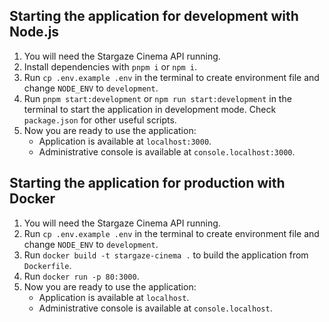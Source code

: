 ## Starting the application for development with Node.js

1. You will need the Stargaze Cinema API running.
2. Install dependencies with `pnpm i` or `npm i`.
3. Run `cp .env.example .env` in the terminal to create environment file and change `NODE_ENV` to `development`.
4. Run `pnpm start:development` or `npm run start:development` in the terminal to start the application in development mode. Check `package.json` for other useful scripts.
5. Now you are ready to use the application:
    - Application is available at `localhost:3000`.
    - Administrative console is available at `console.localhost:3000`.

## Starting the application for production with Docker

1. You will need the Stargaze Cinema API running.
2. Run `cp .env.example .env` in the terminal to create environment file and change `NODE_ENV` to `development`.
3. Run `docker build -t stargaze-cinema .` to build the application from `Dockerfile`.
4. Run `docker run -p 80:3000`.
5. Now you are ready to use the application:
    - Application is available at `localhost`.
    - Administrative console is available at `console.localhost`.
